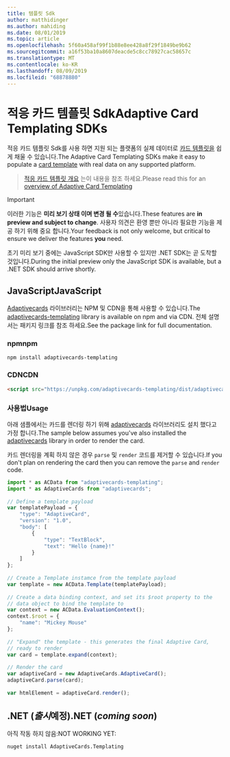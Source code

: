 ```yaml
---
title: 템플릿 Sdk
author: matthidinger
ms.author: mahiding
ms.date: 08/01/2019
ms.topic: article
ms.openlocfilehash: 5f60a458af99f1b88e8ee428a8f29f1849be9b62
ms.sourcegitcommit: a16f53ba10a8607deacde5c8cc78927cac58657c
ms.translationtype: MT
ms.contentlocale: ko-KR
ms.lasthandoff: 08/09/2019
ms.locfileid: "68878880"
---
```

# <a name="adaptive-card-templating-sdks"></a><span data-ttu-id="ca612-102">적응 카드 템플릿 Sdk</span><span class="sxs-lookup"><span data-stu-id="ca612-102">Adaptive Card Templating SDKs</span></span>

<span data-ttu-id="ca612-103">적응 카드 템플릿 Sdk를 사용 하면 지원 되는 플랫폼의 실제 데이터로 [카드 템플릿을](language.md) 쉽게 채울 수 있습니다.</span><span class="sxs-lookup"><span data-stu-id="ca612-103">The Adaptive Card Templating SDKs make it easy to populate a [card template](language.md) with real data on any supported platform.</span></span>

> <span data-ttu-id="ca612-104">[적응 카드 템플릿 개요](index.md) 는이 내용을 참조 하세요.</span><span class="sxs-lookup"><span data-stu-id="ca612-104">Please read this for an [overview of Adaptive Card Templating](index.md)</span></span>

> [!IMPORTANT] 
> 
> <span data-ttu-id="ca612-105">이러한 기능은 **미리 보기 상태 이며 변경 될 수**있습니다.</span><span class="sxs-lookup"><span data-stu-id="ca612-105">These features are **in preview and subject to change**.</span></span> <span data-ttu-id="ca612-106">사용자 의견은 환영 뿐만 아니라 필요한 기능을 제공 하기 위해 중요 합니다.</span><span class="sxs-lookup"><span data-stu-id="ca612-106">Your feedback is not only welcome, but  critical to ensure we deliver the features **you** need.</span></span>
> 
> <span data-ttu-id="ca612-107">초기 미리 보기 중에는 JavaScript SDK만 사용할 수 있지만 .NET SDK는 곧 도착할 것입니다.</span><span class="sxs-lookup"><span data-stu-id="ca612-107">During the initial preview only the JavaScript SDK is available, but a .NET SDK should arrive shortly.</span></span>

## <a name="javascript"></a><span data-ttu-id="ca612-108">JavaScript</span><span class="sxs-lookup"><span data-stu-id="ca612-108">JavaScript</span></span>

<span data-ttu-id="ca612-109">[Adaptivecards](https://www.npmjs.com/package/adaptivecards-templating) 라이브러리는 NPM 및 CDN을 통해 사용할 수 있습니다.</span><span class="sxs-lookup"><span data-stu-id="ca612-109">The [adaptivecards-templating](https://www.npmjs.com/package/adaptivecards-templating) library is available on npm and via CDN.</span></span> <span data-ttu-id="ca612-110">전체 설명서는 패키지 링크를 참조 하세요.</span><span class="sxs-lookup"><span data-stu-id="ca612-110">See the package link for full documentation.</span></span>

### <a name="npm"></a><span data-ttu-id="ca612-111">npm</span><span class="sxs-lookup"><span data-stu-id="ca612-111">npm</span></span>

```console
npm install adaptivecards-templating
```

### <a name="cdn"></a><span data-ttu-id="ca612-112">CDN</span><span class="sxs-lookup"><span data-stu-id="ca612-112">CDN</span></span>

```html
<script src="https://unpkg.com/adaptivecards-templating/dist/adaptivecards-templating.min.js"></script>
``` 

### <a name="usage"></a><span data-ttu-id="ca612-113">사용법</span><span class="sxs-lookup"><span data-stu-id="ca612-113">Usage</span></span>

<span data-ttu-id="ca612-114">아래 샘플에서는 카드를 렌더링 하기 위해 [adaptivecards](https://www.npmjs.com/package/adaptivecards) 라이브러리도 설치 했다고 가정 합니다.</span><span class="sxs-lookup"><span data-stu-id="ca612-114">The sample below assumes you've also installed the [adaptivecards](https://www.npmjs.com/package/adaptivecards) library in order to render the card.</span></span> 

<span data-ttu-id="ca612-115">카드 렌더링을 계획 하지 않은 경우 `parse` 및 `render` 코드를 제거할 수 있습니다.</span><span class="sxs-lookup"><span data-stu-id="ca612-115">If you don't plan on rendering the card then you can remove the `parse` and `render` code.</span></span> 

```js
import * as ACData from "adaptivecards-templating";
import * as AdaptiveCards from "adaptivecards";
 
// Define a template payload
var templatePayload = {
    "type": "AdaptiveCard",
    "version": "1.0",
    "body": [
        {
            "type": "TextBlock",
            "text": "Hello {name}!"
        }
    ]
};
 
// Create a Template instamce from the template payload
var template = new ACData.Template(templatePayload);
 
// Create a data binding context, and set its $root property to the
// data object to bind the template to
var context = new ACData.EvaluationContext();
context.$root = {
    "name": "Mickey Mouse"
};
 
// "Expand" the template - this generates the final Adaptive Card,
// ready to render
var card = template.expand(context);
 
// Render the card
var adaptiveCard = new AdaptiveCards.AdaptiveCard();
adaptiveCard.parse(card);
 
var htmlElement = adaptiveCard.render();
```

## <a name="net-coming-soon"></a><span data-ttu-id="ca612-116">.NET (*출시*예정)</span><span class="sxs-lookup"><span data-stu-id="ca612-116">.NET (*coming soon*)</span></span>

<span data-ttu-id="ca612-117">아직 작동 하지 않음:</span><span class="sxs-lookup"><span data-stu-id="ca612-117">NOT WORKING YET:</span></span> 

```console
nuget install AdaptiveCards.Templating
```
